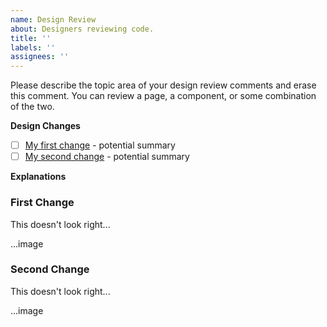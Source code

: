 ```yaml
---
name: Design Review
about: Designers reviewing code.
title: ''
labels: ''
assignees: ''
---
```


Please describe the topic area of your design review comments and erase this comment. You can review a 
page, a component, or some combination of the two.

**Design Changes**

- [ ] [My first change](#first-change) - potential summary
- [ ] [My second change](#first-change) - potential summary

**Explanations**

<span id="first-change"></span>
### First Change

This doesn't look right...

...image

<span id="second-change"></span>
### Second Change

This doesn't look right...

...image
